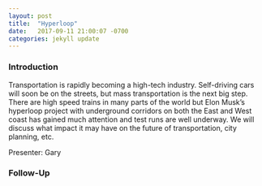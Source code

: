 ```yaml
---
layout: post
title:  "Hyperloop"
date:   2017-09-11 21:00:07 -0700
categories: jekyll update
---
```


### Introduction

Transportation is rapidly becoming a high-tech industry. Self-driving cars will soon be on the streets, but mass transportation is the next big step. There are high speed trains in many parts of the world but Elon Musk’s hyperloop project with underground corridors on both the East and West coast has gained much attention and test runs are well underway. We will discuss what impact it may have on the future of transportation, city planning, etc.

Presenter: Gary

### Follow-Up


